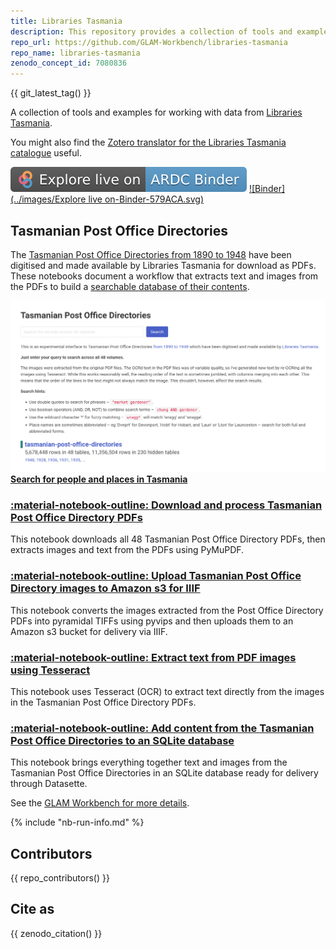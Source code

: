 ```yaml
---
title: Libraries Tasmania
description: This repository provides a collection of tools and examples for working with data from Libraries Tasmania. 
repo_url: https://github.com/GLAM-Workbench/libraries-tasmania
repo_name: libraries-tasmania
zenodo_concept_id: 7080836
---
```


{{ git_latest_tag() }}

A collection of tools and examples for working with data from [Libraries Tasmania](https://www.libraries.tas.gov.au/).

You might also find the [Zotero translator for the Libraries Tasmania catalogue](https://updates.timsherratt.org/2022/07/14/calling-all-tasmanian.html) useful.

[![ARDC Binder](../images/explore-live-on-ardc-binder.svg)](https://binderhub.rc.nectar.org.au/v2/gh/GLAM-Workbench/{{repo_name}}/HEAD?urlpath=lab/tree/index.ipynb)
[![Binder](../images/Explore live on-Binder-579ACA.svg)](https://mybinder.org/v2/gh/GLAM-Workbench/recordsearch/HEAD?urlpath=lab/tree/index.ipynb)

## Tasmanian Post Office Directories

The [Tasmanian Post Office Directories from 1890 to 1948](https://stors.tas.gov.au/ILS/SD_ILS-981598) have been digitised and made available by Libraries Tasmania for download as PDFs. These notebooks document a workflow that extracts text and images from the PDFs to build a [searchable database of their contents](https://glam-workbench.net/tasmanian-post-office-directories/).

![Screenshot of the Tasmanian Post Office Directories Search Interface](../images/tas-pod-interface.png)
[**Search for people and places in Tasmania**](https://glam-workbench.net/tasmanian-post-office-directories/)

### [:material-notebook-outline: Download and process Tasmanian Post Office Directory PDFs](tas-pod-save-text-images.md) 
This notebook downloads all 48 Tasmanian Post Office Directory PDFs, then extracts images and text from the PDFs using PyMuPDF.

### [:material-notebook-outline: Upload Tasmanian Post Office Directory images to Amazon s3 for IIIF](tas-pod-upload-images.md) 
This notebook converts the images extracted from the Post Office Directory PDFs into pyramidal TIFFs using pyvips and then uploads them to an Amazon s3 bucket for delivery via IIIF.

### [:material-notebook-outline: Extract text from PDF images using Tesseract](tas-pod-ocr-with-tesseract.md) 
This notebook uses Tesseract (OCR) to extract text directly from the images in the Tasmanian Post Office Directory PDFs.

### [:material-notebook-outline: Add content from the Tasmanian Post Office Directories to an SQLite database](tas-pod-add-to-datasette.md)  
This notebook brings everything together text and images from the Tasmanian Post Office Directories in an SQLite database ready for delivery through Datasette.

See the [GLAM Workbench for more details](https://glam-workbench.github.io/libraries-tasmania/).

<!-- START RUN INFO -->


{% include "nb-run-info.md" %}

<!-- END RUN INFO -->

## Contributors

{{ repo_contributors() }}

## Cite as

{{ zenodo_citation() }}